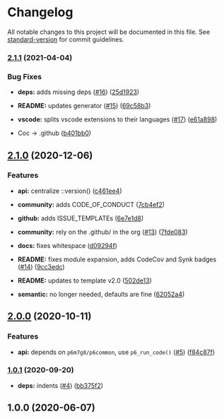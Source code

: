 # Changelog

All notable changes to this project will be documented in this file. See [standard-version](https://github.com/conventional-changelog/standard-version) for commit guidelines.

### [2.1.1](https://github.com/p6m7g8/p6df-R/compare/v2.1.0...v2.1.1) (2021-04-04)


### Bug Fixes

* **deps:** adds missing deps ([#16](https://github.com/p6m7g8/p6df-R/issues/16)) ([25d1923](https://github.com/p6m7g8/p6df-R/commit/25d1923c058a69b79f6e4b1fd0e8304004cd6426))


* **README:** updates generator ([#15](https://github.com/p6m7g8/p6df-R/issues/15)) ([69c58b3](https://github.com/p6m7g8/p6df-R/commit/69c58b31fd29c1c4fcae65de496d550312840673))
* **vscode:** splits vscode extensions to their languages ([#17](https://github.com/p6m7g8/p6df-R/issues/17)) ([e61a898](https://github.com/p6m7g8/p6df-R/commit/e61a8982d1a433a3fb639476b4fe99eeee67f971))
* Coc -> .github ([b401bb0](https://github.com/p6m7g8/p6df-R/commit/b401bb0f60803bcdb856d7a3384237491ebc1949))

## [2.1.0](https://github.com/p6m7g8/p6df-R/compare/v2.0.0...v2.1.0) (2020-12-06)


### Features

* **api:** centralize ::version() ([c461ee4](https://github.com/p6m7g8/p6df-R/commit/c461ee4ef8b8ccd34f24eddcf16b4a20ca5993a6))
* **community:** adds CODE_OF_CONDUCT ([7cb4ef2](https://github.com/p6m7g8/p6df-R/commit/7cb4ef28100b80e99a66e2369f97e4441cc8995b))
* **github:** adds ISSUE_TEMPLATEs ([6e7e1d8](https://github.com/p6m7g8/p6df-R/commit/6e7e1d8dca7aefecf93a775c2eef20e90019164d))


* **community:** rely on the .github/ in the org ([#13](https://github.com/p6m7g8/p6df-R/issues/13)) ([7fde083](https://github.com/p6m7g8/p6df-R/commit/7fde0832257d9e0c32d25b62fa633ffad7726fab))
* **docs:** fixes whitespace ([d09294f](https://github.com/p6m7g8/p6df-R/commit/d09294fe88cc8e1d87122e2ec152f0560ebeb13e))
* **README:** fixes module expansion, adds CodeCov and Synk badges ([#14](https://github.com/p6m7g8/p6df-R/issues/14)) ([9cc3edc](https://github.com/p6m7g8/p6df-R/commit/9cc3edc47ec20c9cbfbff6d5f1b16c637050547f))
* **README:** updates to template v2.0 ([502de13](https://github.com/p6m7g8/p6df-R/commit/502de1316a78322f8a34197248d7986f61052e69))
* **semantic:** no longer needed, defaults are fine ([62052a4](https://github.com/p6m7g8/p6df-R/commit/62052a4f06bf8b8c0e70f319b0b1c7cc26111404))

## [2.0.0](https://github.com/p6m7g8/p6df-R/compare/v1.0.1...v2.0.0) (2020-10-11)


### Features

* **api:** depends on `p6m7g8/p6common`, use `p6_run_code()` ([#5](https://github.com/p6m7g8/p6df-R/issues/5)) ([f84c87f](https://github.com/p6m7g8/p6df-R/commit/f84c87f78ae162e1382f6e2a9b11df7e454cf449))

### [1.0.1](https://github.com/p6m7g8/p6df-R/compare/v1.0.0...v1.0.1) (2020-09-20)


* **deps:** indents ([#4](https://github.com/p6m7g8/p6df-R/issues/4)) ([bb375f2](https://github.com/p6m7g8/p6df-R/commit/bb375f285a7a02929fac5aa7c2ac661f3e9d6474))

## 1.0.0 (2020-06-07)
